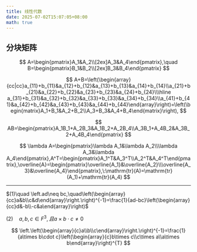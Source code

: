 ```yaml
---
title: 线性代数
date: 2025-07-02T15:07:05+08:00
math: true
---
```


## 分块矩阵  

$$
 A=\begin{pmatrix}A_1&A_2\\[2ex]A_3&A_4\end{pmatrix},\quad B=\begin{pmatrix}B_1&B_2\\[2ex]B_3&B_4\end{pmatrix}
$$

$$
 A+B=\left(\begin{array}{cc|cc}a_{11}+b_{11}&a_{12}+b_{12}&a_{13}+b_{13}&a_{14}+b_{14}\\a_{21}+b_{21}&a_{22}+b_{22}&a_{23}+b_{23}&a_{24}+b_{24}\\\hline a_{31}+b_{31}&a_{32}+b_{32}&a_{33}+b_{33}&a_{34}+b_{34}\\a_{41}+b_{41}&a_{42}+b_{42}&a_{43}+b_{43}&a_{44}+b_{44}\end{array}\right)=\left(\begin{matrix}A_1+B_1&A_2+B_2\\A_3+B_3&A_4+B_4\end{matrix}\right),
$$  

$$
 AB=\begin{pmatrix}A_1B_1+A_2B_3&A_1B_2+A_2B_4\\A_3B_1+A_4B_2&A_3B_2+A_4B_4\end{pmatrix}
$$

$$
 \lambda A=\begin{pmatrix}\lambda A_1&\lambda A_2\\\lambda A_3&\lambda A_4\end{pmatrix},A^T=\begin{pmatrix}A_1^T&A_3^T\\A_2^T&A_4^T\end{pmatrix},\overline{A}=\begin{pmatrix}\overline{A_1}&\overline{A_2}\\\overline{A_3}&\overline{A_4}\end{pmatrix},\:\mathrm{tr}(A)=\mathrm{tr}(A_1)+\mathrm{tr}(A_4)
$$

---  

$(1)\quad \left.ad\neq bc,\quad\left(\begin{array}{cc}a&b\\c&d\end{array}\right.\right)^{-1}=\frac{1}{ad-bc}\left(\begin{array}{cc}d&-b\\-c&a\end{array}\right)$

$(2)\quad a,b,c\in F^3,且a\times b\cdot c\neq0$

$$
 \left.\left(\begin{array}{c}a\\b\\c\end{array}\right.\right)^{-1}=\frac{1}{a\times b\cdot c}\left(\begin{array}{c}b\times c\\c\times a\\a\times b\end{array}\right)^{T}
$$
